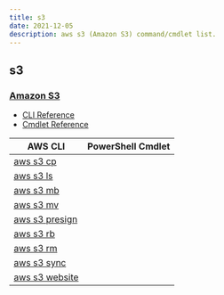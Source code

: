```yaml
---
title: s3
date: 2021-12-05
description: aws s3 (Amazon S3) command/cmdlet list.
---
```


## s3

### [Amazon S3](https://aws.amazon.com/s3/)

* [CLI Reference](https://docs.aws.amazon.com/cli/latest/reference/s3/index.html)
* [Cmdlet Reference](https://docs.aws.amazon.com/powershell/latest/reference/items/Amazon_Simple_Storage_Service_cmdlets.html)

|AWS CLI|PowerShell Cmdlet|
|----|----|
|[aws s3 cp](https://docs.aws.amazon.com/cli/latest/reference/s3/cp.html)||
|[aws s3 ls](https://docs.aws.amazon.com/cli/latest/reference/s3/ls.html)||
|[aws s3 mb](https://docs.aws.amazon.com/cli/latest/reference/s3/mb.html)||
|[aws s3 mv](https://docs.aws.amazon.com/cli/latest/reference/s3/mv.html)||
|[aws s3 presign](https://docs.aws.amazon.com/cli/latest/reference/s3/presign.html)||
|[aws s3 rb](https://docs.aws.amazon.com/cli/latest/reference/s3/rb.html)||
|[aws s3 rm](https://docs.aws.amazon.com/cli/latest/reference/s3/rm.html)||
|[aws s3 sync](https://docs.aws.amazon.com/cli/latest/reference/s3/sync.html)||
|[aws s3 website](https://docs.aws.amazon.com/cli/latest/reference/s3/website.html)||

